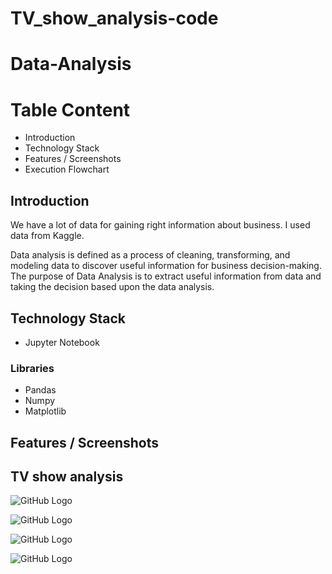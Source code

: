 # TV_show_analysis-code

# Data-Analysis

# Table Content
- Introduction
- Technology Stack
- Features / Screenshots
- Execution Flowchart

## Introduction
We have a lot of data for gaining right information about business. I used data from Kaggle. 

Data analysis is defined as a process of cleaning, transforming, and modeling data to discover useful information for business decision-making. The purpose of Data Analysis is to extract useful information from data and taking the decision based upon the data analysis. 


## Technology Stack
- Jupyter Notebook

### Libraries
- Pandas
- Numpy
- Matplotlib


## Features / Screenshots

## TV show analysis

![GitHub Logo](https://github.com/shivamlakhtariya/TV_show_analysis/blob/main/Result/3%20name.JPG)

![GitHub Logo](https://github.com/shivamlakhtariya/TV_show_analysis/blob/main/Result/4%20show%20age%20wise.JPG)

![GitHub Logo](https://github.com/shivamlakhtariya/TV_show_analysis/blob/main/Result/6%20top%20imdb.JPG)

![GitHub Logo](https://github.com/shivamlakhtariya/TV_show_analysis/blob/main/Result/8%20all%20show.JPG)


